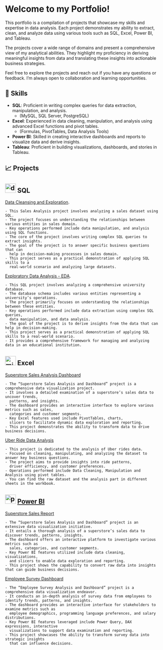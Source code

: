 # Welcome to my Portfolio!

This portfolio is a compilation of projects that showcase my skills and expertise in data analysis. Each project demonstrates my ability to extract, clean, and analyze data using various tools such as SQL, Excel, Power BI, and Tableau.

The projects cover a wide range of domains and present a comprehensive view of my analytical abilities. They highlight my proficiency in deriving meaningful insights from data and translating these insights into actionable business strategies.

Feel free to explore the projects and reach out if you have any questions or feedback. I’m always open to collaboration and learning opportunities. 


## 🧰 Skills

- **SQL**: Proficient in writing complex queries for data extraction, manipulation, and analysis.
    - (MySQL, SQL Server, PostgreSQL)
- **Excel**: Experienced in data cleaning, manipulation, and analysis using advanced Excel functions and pivot tables.
    - (Formulas, PivotTables, Data Analysis Tools)
- **Power BI**: Skilled in creating interactive dashboards and reports to visualize data and derive insights.
- **Tableau**: Proficient in building visualizations, dashboards, and stories in Tableau.

## 📈 Projects

## <img width="35" height="30" src="https://img.icons8.com/fluency/48/database--v1.png" alt="database--v1"/> SQL 
[Data Cleansing and Exploration](https://github.com/din3shn/DA_Portfolio_Proj/tree/main/SQL_DataMart_Project).

    - This Sales Analysis project involves analyzing a sales dataset using SQL. 
    - The project focuses on understanding the relationships between various entities in sales domain. 
    - Key operations performed include data manipulation, and analysis using SQL functions. 
    - The core of the project involves writing complex SQL queries to extract insights. 
    - The goal of the project is to answer specific business questions that can 
      help in decision-making processes in sales domain. 
    - This project serves as a practical demonstration of applying SQL skills to a 
      real-world scenario and analyzing large datasets.

[Exploratory Data Analysis - EDA](https://github.com/din3shn/DA_Portfolio_Proj/tree/main/SQL_University_Project).

    - This SQL project involves analyzing a comprehensive university database.
    - The database schema includes various entities representing a university’s operations.
    - The project primarily focuses on understanding the relationships between these entities.
    - Key operations performed include data extraction using complex SQL queries, 
      data manipulation, and data analysis.
    - The goal of the project is to derive insights from the data that can help in decision-making.
    - This project serves as a practical demonstration of applying SQL skills to a real-world scenario.
    - It provides a comprehensive framework for managing and analyzing data in an educational institution.

## <img width="35" height="30" src="https://img.icons8.com/color/48/microsoft-excel-2019--v1.png" alt="microsoft-excel-2019--v1"/> Excel

[Superstore Sales Analysis Dashboard](https://github.com/din3shn/DA_Portfolio_Proj/tree/main/Excel_Projects_and_More/Superstore_Dashboard)

    - The “Superstore Sales Analysis and Dashboard” project is a comprehensive data visualization project.
    - It involves a detailed examination of a superstore’s sales data to uncover trends, 
      patterns, and insights.
    - The dashboard provides an interactive interface to explore various metrics such as sales, 
      categories and customer segments.
    - Key Excel features used include PivotTables, charts, 
      slicers to facilitate dynamic data exploration and reporting.
    - This project demonstrates the ability to transform data to drive business decisions.

[Uber Ride Data Analysis](https://github.com/din3shn/DA_Portfolio_Proj/tree/main/Excel_Projects_and_More/Uber_Rides_Analysis)

    - This project is dedicated to the analysis of Uber rides data. 
    - Focused on cleaning, manipulating, and analyzing the dataset to answer key business questions. 
    - The project aims to provide insights into ride patterns, 
      driver efficiency, and customer preferences.
    - Operations performed include Data Cleaning, Manipulation and Analysis using pivot tables.
    - You can find the raw dataset and the analysis part in different sheets in the workbook.

## <img width="35" height="30" src="https://img.icons8.com/color/48/power-bi-2021.png" alt="power-bi-2021"/> [Power BI](https://github.com/din3shn/DA_Portfolio_Proj/tree/main/Power%20BI)

[Superstore Sales Report](https://github.com/din3shn/DA_Portfolio_Proj/tree/main/Power%20BI/Superstore)

    - The “Superstore Sales Analysis and Dashboard” project is an extensive data visualization initiative.
    - It entails a thorough analysis of a superstore’s sales data to discover trends, patterns, insights.
    - The dashboard offers an interactive platform to investigate various metrics such as 
      sales, categories, and customer segments.
    - Key Power BI features utilized include data cleaning, visualizations, 
      and slicers to enable data exploration and reporting.
    - This project shows the capability to convert raw data into insights that can guide business decisions.

[Employee Survey Dashboard](https://github.com/din3shn/DA_Portfolio_Proj/tree/main/Power%20BI/EMP_Survey)

    - The “Employee Survey Analysis and Dashboard” project is a comprehensive data visualization endeavor.
    - It conducts an in-depth analysis of survey data from employees to identify trends, patterns, and insights.
    - The dashboard provides an interactive interface for stakeholders to examine metrics such as 
      employee demographics, programming language preferences, and salary distributions.
    - Key Power BI features leveraged include Power Query, DAX expressions, interactive 
      visualizations to support data examination and reporting.
    - This project showcases the ability to transform survey data into strategic insights 
      that can influence decisions.
    



